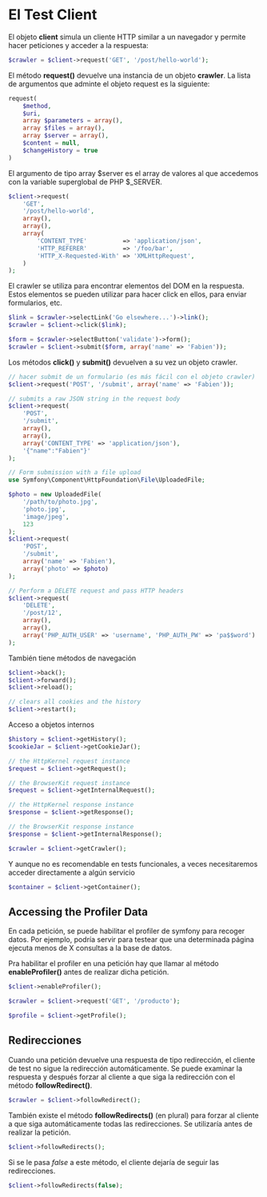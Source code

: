 El Test Client
==============

El objeto **client** simula un cliente HTTP similar a un navegador y permite hacer peticiones y acceder a la respuesta:

```php
$crawler = $client->request('GET', '/post/hello-world');
```

El método **request()** devuelve una instancia de un objeto **crawler**. La lista de argumentos que adminte el objeto request es la siguiente:


```php
request(
    $method,
    $uri,
    array $parameters = array(),
    array $files = array(),
    array $server = array(),
    $content = null,
    $changeHistory = true
)
```

El argumento de tipo array $server es el array de valores al que accedemos con la variable superglobal de PHP $\_SERVER.

```php
$client->request(
    'GET',
    '/post/hello-world',
    array(),
    array(),
    array(
        'CONTENT_TYPE'          => 'application/json',
        'HTTP_REFERER'          => '/foo/bar',
        'HTTP_X-Requested-With' => 'XMLHttpRequest',
    )
);
```


El crawler se utiliza para encontrar elementos del DOM en la respuesta. Estos elementos se pueden utilizar para hacer click en ellos, para enviar formularios, etc.


```php
$link = $crawler->selectLink('Go elsewhere...')->link();
$crawler = $client->click($link);

$form = $crawler->selectButton('validate')->form();
$crawler = $client->submit($form, array('name' => 'Fabien'));
```

Los métodos **click()** y **submit()** devuelven a su vez un objeto crawler.


```php
// hacer submit de un formulario (es más fácil con el objeto crawler)
$client->request('POST', '/submit', array('name' => 'Fabien'));

// submits a raw JSON string in the request body
$client->request(
    'POST',
    '/submit',
    array(),
    array(),
    array('CONTENT_TYPE' => 'application/json'),
    '{"name":"Fabien"}'
);

// Form submission with a file upload
use Symfony\Component\HttpFoundation\File\UploadedFile;

$photo = new UploadedFile(
    '/path/to/photo.jpg',
    'photo.jpg',
    'image/jpeg',
    123
);
$client->request(
    'POST',
    '/submit',
    array('name' => 'Fabien'),
    array('photo' => $photo)
);

// Perform a DELETE request and pass HTTP headers
$client->request(
    'DELETE',
    '/post/12',
    array(),
    array(),
    array('PHP_AUTH_USER' => 'username', 'PHP_AUTH_PW' => 'pa$$word')
);
```


También tiene métodos de navegación

```php
$client->back();
$client->forward();
$client->reload();

// clears all cookies and the history
$client->restart();
```

Acceso a objetos internos

```php
$history = $client->getHistory();
$cookieJar = $client->getCookieJar();

// the HttpKernel request instance
$request = $client->getRequest();

// the BrowserKit request instance
$request = $client->getInternalRequest();

// the HttpKernel response instance
$response = $client->getResponse();

// the BrowserKit response instance
$response = $client->getInternalResponse();

$crawler = $client->getCrawler();
```

Y aunque no es recomendable en tests funcionales, a veces necesitaremos acceder directamente a algún servicio 

```php
$container = $client->getContainer();
```


Accessing the Profiler Data
---------------------------

En cada petición, se puede habilitar el profiler de symfony para recoger datos. Por ejemplo, podría servir para testear que una determinada página ejecuta menos de X consultas a la base de datos.

Pra habilitar el profiler en una petición hay que llamar al método **enableProfiler()** antes de realizar dicha petición.


```php
$client->enableProfiler();

$crawler = $client->request('GET', '/producto');

$profile = $client->getProfile();
```



Redirecciones
-------------

Cuando una petición devuelve una respuesta de tipo redirección, el cliente de test no sigue la redirección automáticamente. Se puede examinar la respuesta y después forzar al cliente a que siga la redirección con el método **followRedirect()**.


```php
$crawler = $client->followRedirect();
```

También existe el método **followRedirects()** (en plural) para forzar al cliente a que siga automáticamente todas las redirecciones. Se utilizaría antes de realizar la petición.


```php
$client->followRedirects();
```

Si se le pasa *false* a este método, el cliente dejaría de seguir las redirecciones.


```php
$client->followRedirects(false);
```


